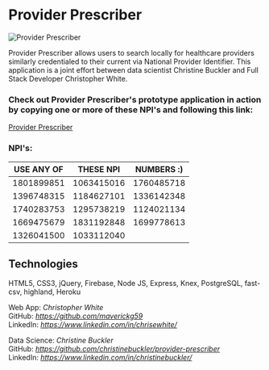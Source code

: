 # Provider Prescriber

![Provider Prescriber](https://github.com/maverickg59/buckler-pcd-client/blob/master/providerPrescriber.gif)

Provider Prescriber allows users to search locally for healthcare providers similarly credentialed to their current via National Provider Identifier. This application is a joint effort between data scientist Christine Buckler and Full Stack Developer Christopher White. 

### Check out Provider Prescriber's prototype application in action by copying one or more of these NPI's and following this link:

[Provider Prescriber](https://buckler-pcd.firebaseapp.com/)

### NPI's:
| USE ANY OF | THESE NPI  | NUMBERS :) |
|------------|------------|------------|
| 1801899851 | 1063415016 | 1760485718 |
| 1396748315 | 1184627101 | 1336142348 |
| 1740283753 | 1295738219 | 1124021134 |
| 1669475679 | 1831192848 | 1699778613 |
| 1326041500 | 1033112040 |            |

## Technologies
HTML5, CSS3, jQuery, Firebase, Node JS, Express, Knex, PostgreSQL, fast-csv, highland, Heroku


Web App: *Christopher White* <br>
GitHub: *https://github.com/maverickg59* <br>
LinkedIn: *https://www.linkedin.com/in/chrisewhite/* <br>



Data Science: *Christine Buckler* <br>
GitHub: *https://github.com/christinebuckler/provider-prescriber* <br>
LinkedIn: *https://www.linkedin.com/in/christinebuckler/* <br>
